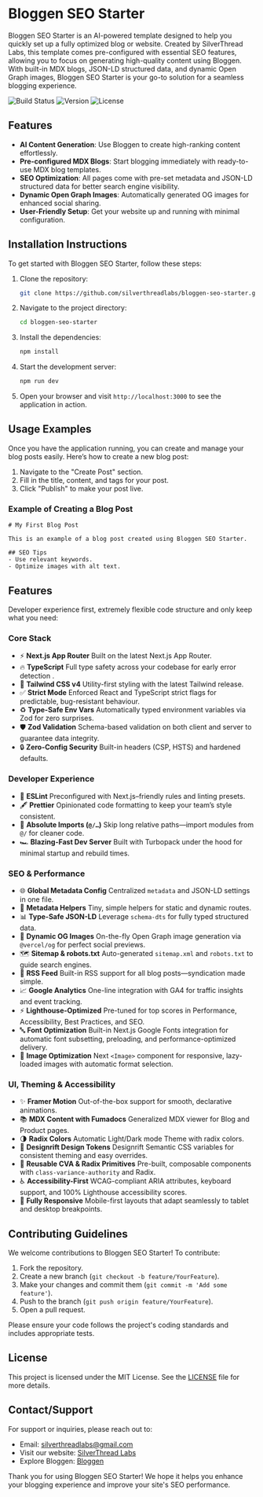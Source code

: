 # Bloggen SEO Starter

Bloggen SEO Starter is an AI-powered template designed to help you quickly set up a fully optimized blog or website. Created by SilverThread Labs, this template comes pre-configured with essential SEO features, allowing you to focus on generating high-quality content using Bloggen. With built-in MDX blogs, JSON-LD structured data, and dynamic Open Graph images, Bloggen SEO Starter is your go-to solution for a seamless blogging experience.

![Build Status](https://img.shields.io/badge/build-passing-brightgreen) ![Version](https://img.shields.io/badge/version-1.0.0-blue) ![License](https://img.shields.io/badge/license-MIT-yellowgreen)

## Features

- **AI Content Generation**: Use Bloggen to create high-ranking content effortlessly.
- **Pre-configured MDX Blogs**: Start blogging immediately with ready-to-use MDX blog templates.
- **SEO Optimization**: All pages come with pre-set metadata and JSON-LD structured data for better search engine visibility.
- **Dynamic Open Graph Images**: Automatically generated OG images for enhanced social sharing.
- **User-Friendly Setup**: Get your website up and running with minimal configuration.

## Installation Instructions

To get started with Bloggen SEO Starter, follow these steps:

1. Clone the repository:
   ```bash
   git clone https://github.com/silverthreadlabs/bloggen-seo-starter.git
   ```

2. Navigate to the project directory:
   ```bash
   cd bloggen-seo-starter
   ```

3. Install the dependencies:
   ```bash
   npm install
   ```

4. Start the development server:
   ```bash
   npm run dev
   ```

5. Open your browser and visit `http://localhost:3000` to see the application in action.

## Usage Examples

Once you have the application running, you can create and manage your blog posts easily. Here’s how to create a new blog post:

1. Navigate to the "Create Post" section.
2. Fill in the title, content, and tags for your post.
3. Click "Publish" to make your post live.

### Example of Creating a Blog Post

```mdx
# My First Blog Post

This is an example of a blog post created using Bloggen SEO Starter. 

## SEO Tips
- Use relevant keywords.
- Optimize images with alt text.
```

## Features

Developer experience first, extremely flexible code structure and only keep what you need:

### Core Stack

* ⚡ **Next.js App Router** Built on the latest Next.js App Router.
* 🔥 **TypeScript**
  Full type safety across your codebase for early error detection .
* 💎 **Tailwind CSS v4**
  Utility-first styling with the latest Tailwind release.
* ✅ **Strict Mode**
  Enforced React and TypeScript strict flags for predictable, bug-resistant behaviour.
* ♻️ **Type-Safe Env Vars**
  Automatically typed environment variables via Zod for zero surprises.
* 🛡️ **Zod Validation**
  Schema-based validation on both client and server to guarantee data integrity.
* 🔒 **Zero-Config Security**
  Built-in headers (CSP, HSTS) and hardened defaults.

### Developer Experience

* 📏 **ESLint**
  Preconfigured with Next.js–friendly rules and linting presets.
* 🖋️ **Prettier**
  Opinionated code formatting to keep your team’s style consistent.
* 🧭 **Absolute Imports (`@/…`)**
  Skip long relative paths—import modules from `@/` for cleaner code.
* 🏎️ **Blazing-Fast Dev Server**
  Built with Turbopack under the hood for minimal startup and rebuild times.


### SEO & Performance

* 🌐 **Global Metadata Config**
  Centralized `metadata` and JSON-LD settings in one file.
* 🤖 **Metadata Helpers**
  Tiny, simple helpers for static and dynamic routes.
* 📊 **Type-Safe JSON-LD**
  Leverage `schema-dts` for fully typed structured data.
* 🎨 **Dynamic OG Images**
  On-the-fly Open Graph image generation via `@vercel/og` for perfect social previews.
* 🗺️ **Sitemap & robots.txt**
  Auto-generated `sitemap.xml` and `robots.txt` to guide search engines.
* 📰 **RSS Feed**
  Built-in RSS support for all blog posts—syndication made simple.
* 📈 **Google Analytics**
  One-line integration with GA4 for traffic insights and event tracking.
* ⚡ **Lighthouse-Optimized**
  Pre-tuned for top scores in Performance, Accessibility, Best Practices, and SEO.
* 🔤 **Font Optimization**
  Built-in Next.js Google Fonts integration for automatic font subsetting, preloading, and performance-optimized delivery.
* 🔗 **Image Optimization**
  Next `<Image>` component for responsive, lazy-loaded images with automatic format selection.



### UI, Theming & Accessibility

* ✨ **Framer Motion**
  Out-of-the-box support for smooth, declarative animations.
* 📚 **MDX Content with Fumadocs**
  Generalized MDX viewer for Blog and Product pages.
* 🌗 **Radix Colors**
Automatic Light/Dark mode Theme with radix colors.
* 🎨 **Designrift Design Tokens**
  Designrift Semantic CSS variables for consistent theming and easy overrides.
* 🔄 **Reusable CVA & Radix Primitives**
  Pre-built, composable components with `class-variance-authority` and Radix.
* ♿ **Accessibility-First**
  WCAG-compliant ARIA attributes, keyboard support, and 100% Lighthouse accessibility scores.
* 📱 **Fully Responsive**
  Mobile-first layouts that adapt seamlessly to tablet and desktop breakpoints.


## Contributing Guidelines

We welcome contributions to Bloggen SEO Starter! To contribute:

1. Fork the repository.
2. Create a new branch (`git checkout -b feature/YourFeature`).
3. Make your changes and commit them (`git commit -m 'Add some feature'`).
4. Push to the branch (`git push origin feature/YourFeature`).
5. Open a pull request.

Please ensure your code follows the project's coding standards and includes appropriate tests.

## License

This project is licensed under the MIT License. See the [LICENSE](LICENSE) file for more details.

## Contact/Support

For support or inquiries, please reach out to:

- Email: silverthreadlabs@gmail.com
- Visit our website: [SilverThread Labs](https://www.silverthreadlabs.com/)
- Explore Bloggen: [Bloggen](https://www.bloggen.dev/)

Thank you for using Bloggen SEO Starter! We hope it helps you enhance your blogging experience and improve your site's SEO performance.